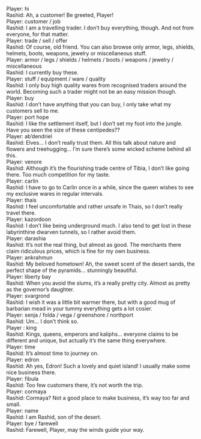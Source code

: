 Player: hi  
Rashid: Ah, a customer! Be greeted, Player!  
Player: customer / job  
Rashid: I am a travelling trader. I don’t buy everything, though. And not from everyone, for that matter.  
Player: trade / sell / offer  
Rashid: Of course, old friend. You can also browse only armor, legs, shields, helmets, boots, weapons, jewelry or miscellaneous stuff.  
Player: armor / legs / shields / helmets / boots / weapons / jewelry / miscellaneous  
Rashid: I currently buy these.  
Player: stuff / equipment / ware / quality  
Rashid: I only buy high quality wares from recognised traders around the world. Becoming such a trader might not be an easy mission though.  
Player: buy  
Rashid: I don’t have anything that you can buy, I only take what my customers sell to me.  
Player: port hope  
Rashid: I like the settlement itself, but I don’t set my foot into the jungle. Have you seen the size of these centipedes??  
Player: ab’dendriel  
Rashid: Elves… I don’t really trust them. All this talk about nature and flowers and treehugging… I’m sure there’s some wicked scheme behind all this.  
Player: venore  
Rashid: Although it’s the flourishing trade centre of Tibia, I don’t like going there. Too much competition for my taste.  
Player: carlin  
Rashid: I have to go to Carlin once in a while, since the queen wishes to see my exclusive wares in regular intervals.  
Player: thais  
Rashid: I feel uncomfortable and rather unsafe in Thais, so I don’t really travel there.  
Player: kazordoon  
Rashid: I don’t like being underground much. I also tend to get lost in these labyrinthine dwarven tunnels, so I rather avoid them.  
Player: darashia  
Rashid: It’s not the real thing, but almost as good. The merchants there claim ridiculous prices, which is fine for my own business.  
Player: ankrahmun  
Rashid: My beloved hometown! Ah, the sweet scent of the desert sands, the perfect shape of the pyramids… stunningly beautiful.  
Player: liberty bay  
Rashid: When you avoid the slums, it’s a really pretty city. Almost as pretty as the governor’s daughter.  
Player: svargrond  
Rashid: I wish it was a little bit warmer there, but with a good mug of barbarian mead in your tummy everything gets a lot cosier.  
Player: senja / folda / vega / greenshore / northport  
Rashid: Um… I don’t think so.  
Player : king  
Rashid: Kings, queens, emperors and kaliphs… everyone claims to be different and unique, but actually it’s the same thing everywhere.  
Player: time  
Rashid: It’s almost time to journey on.  
Player: edron  
Rashid: Ah yes, Edron! Such a lovely and quiet island! I usually make some nice business there.  
Player: fibula  
Rashid: Too few customers there, it’s not worth the trip.  
Player: cormaya  
Rashid: Cormaya? Not a good place to make business, it’s way too far and small.  
Player: name  
Rashid: I am Rashid, son of the desert.  
Player: bye / farewell  
Rashid: Farewell, Player, may the winds guide your way.  
